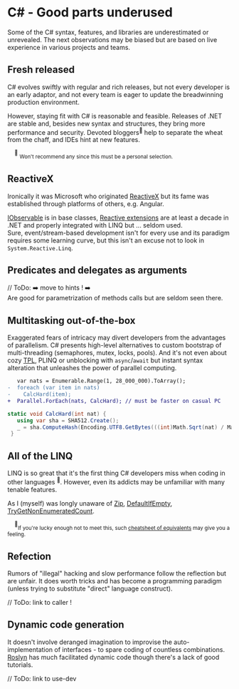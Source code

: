 # C# - Good parts underused

Some of the C# syntax, features, and libraries are underestimated or unrevealed. The next observations may be biased but are based on live experience in various projects and teams.

## Fresh released

C# evolves swiftly with regular and rich releases, but not every developer is an early adaptor, and not every team is eager to update the breadwinning production environment.

However, staying fit with C# is reasonable and feasible. Releases of .NET  are stable and, besides new syntax and structures, they bring more performance and security. 
Devoted bloggers<sup>:raising_hand:</sup> help to separate the wheat from the chaff, and IDEs hint at new features.

&nbsp;&nbsp;&nbsp;&nbsp;<sup>:raising_hand:</sup>&nbsp;<sub>Won't recommend any since this must be a personal selection.</sub>

## ReactiveX

Ironically it was Microsoft who originated [ReactiveX](https://reactivex.io/) but its fame was established through platforms of others, e.g. Angular.

[IObservable](https://docs.microsoft.com/en-us/dotnet/api/system.iobservable-1) is in base classes, [Reactive extensions](https://github.com/dotnet/reactive) are at least a decade in .NET and properly integrated with LINQ but ... seldom used.\
Sure, event/stream-based development isn't for every use and its paradigm requires some learning curve, but this isn't an excuse not to look in `System.Reactive.Linq`.

## Predicates and delegates as arguments

// ToDo: ➡️ move to hints ! ➡️ \
Are good for parametrization of methods calls but are seldom seen there.

## Multitasking out-of-the-box

Exaggerated fears of intricacy may divert developers from the advantages of parallelism. C# presents high-level alternatives to custom bootstrap of multi-threading (semaphores, mutex, locks, pools). And it's not even about cozy [TPL](https://docs.microsoft.com/en-us/dotnet/standard/parallel-programming/task-parallel-library-tpl), PLINQ or unblocking with `async`/`await` but instant syntax alteration that unleashes the power of parallel computing.

```diff
   var nats = Enumerable.Range(1, 28_000_000).ToArray();
-  foreach (var item in nats) 
-    CalcHard(item);
+  Parallel.ForEach(nats, CalcHard); // must be faster on casual PC
```
```csharp
static void CalcHard(int nat) {
   using var sha = SHA512.Create();
   _ = sha.ComputeHash(Encoding.UTF8.GetBytes(((int)Math.Sqrt(nat) / Math.Atan2(nat, nat)).ToString()));
 }

```

## All of the LINQ

LINQ is so great that it's the first thing C# developers miss when coding in other languages&nbsp;<sup>:thought_balloon:</sup>. However, even its addicts may be unfamiliar with many tenable features.

As I (myself) was longly unaware of [Zip](https://learn.microsoft.com/dotnet/api/system.linq.enumerable.zip), [DefaultIfEmpty](https://learn.microsoft.com/dotnet/api/system.linq.enumerable.defaultifempty), [TryGetNonEnumeratedCount](https://learn.microsoft.com/dotnet/api/system.linq.enumerable.trygetnonenumeratedcount).

&nbsp;&nbsp;&nbsp;&nbsp;<sup>:thought_balloon:</sup><sub>If you're lucky enough not to meet this, such [cheatsheet of equivalents](https://www.garethrepton.com/TypeScript-equivalents-for-DotNet-Linq-functions/) may give you a feeling.</sub>

## Refection

Rumors of "illegal" hacking and slow performance follow the reflection but are unfair. It does worth tricks and has become a programming paradigm (unless trying to substitute "direct" language construct). 

// ToDo: link to caller !

## Dynamic code generation

It doesn't involve deranged imagination to improvise the auto-implementation of interfaces - to spare coding of countless combinations. [Roslyn](https://github.com/dotnet/roslyn) has  much facilitated dynamic code though there's a lack of good tutorials.

// ToDo: link to use-dev

